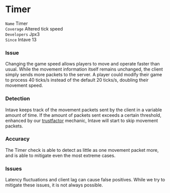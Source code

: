 # Timer

`Name` Timer<br>
`Coverage` Altered tick speed<br>
`Developers` Jpx3<br>
`Since` Intave 13<br>

### Issue
Changing the game speed allows players to move and operate faster than usual.
While the movement information itself remains unchanged, the client simply sends more packets to the server.
A player could modify their game to process 40 ticks/s instead of the default 20 ticks/s, doubling their movement speed.

### Detection
Intave keeps track of the movement packets sent by the client in a variable amount of time.
If the amount of packets sent exceeds a certain threshold, enhanced by our [trustfactor](/mechanics/trust-01-introduction.md) mechanic, 
Intave will start to skip movement packets.

### Accuracy
The Timer check is able to detect as little as one movement packet more, 
and is able to mitigate even the most extreme cases.

### Issues
Latency fluctuations and client lag can cause false positives.
While we try to mitigate these issues, it is not always possible.
